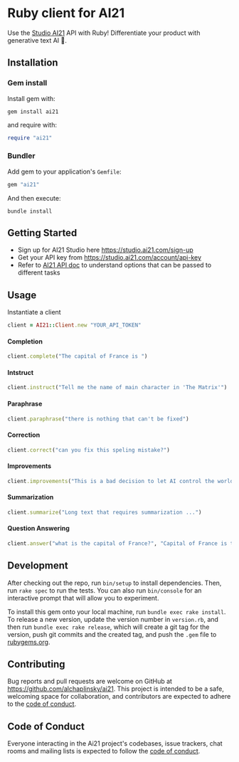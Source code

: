 # Ruby client for AI21

Use the [Studio AI21](https://www.ai21.com/studio) API with Ruby! Differentiate your product with generative text AI :robot:.

## Installation

### Gem install
Install gem with:

```
gem install ai21
```

and require with:

```ruby
require "ai21"
```

### Bundler
Add gem to your application's `Gemfile`:

```ruby
gem "ai21"
```

And then execute:

```
bundle install
```

## Getting Started

- Sign up for AI21 Studio here https://studio.ai21.com/sign-up
- Get your API key from https://studio.ai21.com/account/api-key
- Refer to [AI21 API doc](https://docs.ai21.com/reference/) to understand options that can be passed to different tasks

## Usage

Instantiate a client
```ruby
client = AI21::Client.new "YOUR_API_TOKEN"
```

#### Completion
```ruby
client.complete("The capital of France is ")
```

#### Intstruct
```ruby
client.instruct("Tell me the name of main character in 'The Matrix'")
```

#### Paraphrase
```ruby
client.paraphrase("there is nothing that can't be fixed")
```

#### Correction
```ruby
client.correct("can you fix this speling mistake?")
```

#### Improvements
```ruby
client.improvements("This is a bad decision to let AI control the world")
```

#### Summarization
```ruby
client.summarize("Long text that requires summarization ...")
```

#### Question Answering
```ruby
client.answer("what is the capital of France?", "Capital of France is the city called Paris")
```

## Development

After checking out the repo, run `bin/setup` to install dependencies. Then, run `rake spec` to run the tests. You can also run `bin/console` for an interactive prompt that will allow you to experiment.

To install this gem onto your local machine, run `bundle exec rake install`. To release a new version, update the version number in `version.rb`, and then run `bundle exec rake release`, which will create a git tag for the version, push git commits and the created tag, and push the `.gem` file to [rubygems.org](https://rubygems.org).

## Contributing

Bug reports and pull requests are welcome on GitHub at https://github.com/alchaplinsky/ai21. This project is intended to be a safe, welcoming space for collaboration, and contributors are expected to adhere to the [code of conduct](https://github.com/alchaplinsky/ai21/blob/main/CODE_OF_CONDUCT.md).

## Code of Conduct

Everyone interacting in the Ai21 project's codebases, issue trackers, chat rooms and mailing lists is expected to follow the [code of conduct](https://github.com/alchaplinsky/ai21/blob/main/CODE_OF_CONDUCT.md).
